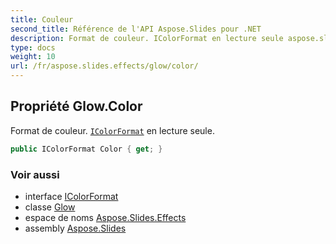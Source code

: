 ```yaml
---
title: Couleur
second_title: Référence de l'API Aspose.Slides pour .NET
description: Format de couleur. IColorFormat en lecture seule aspose.slides/icolorformat.
type: docs
weight: 10
url: /fr/aspose.slides.effects/glow/color/
---
```


## Propriété Glow.Color

Format de couleur. [`IColorFormat`](../../../aspose.slides/icolorformat) en lecture seule.

```csharp
public IColorFormat Color { get; }
```

### Voir aussi

* interface [IColorFormat](../../../aspose.slides/icolorformat)
* classe [Glow](../../glow)
* espace de noms [Aspose.Slides.Effects](../../glow)
* assembly [Aspose.Slides](../../../)

<!-- NE PAS ÉDITER : généré par xmldocmd pour Aspose.Slides.dll -->